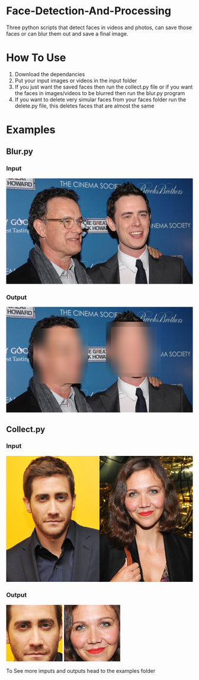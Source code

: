 # Face-Detection-And-Processing
Three python scripts that detect faces in videos and photos, can save those faces or can blur them out and save a final image.
# How To Use
1. Download the dependancies
2. Put your input images or videos in the input folder
3. If you just want the saved faces then run the collect.py file or if you want the faces in images/videos to be blurred then run the blur.py program
4. If you want to delete very simular faces from your faces folder run the delete.py file, this deletes faces that are almost the same

# Examples

## Blur.py
### Input
![](https://github.com/James-Charles-Robinson/Face-Detection-And-Processing/blob/master/example/input/1%20-%20OwPDkI8.jpg?raw=true)
### Output
![](https://github.com/James-Charles-Robinson/Face-Detection-And-Processing/blob/master/example/output/blur/image-5322.png?raw=true)

## Collect.py
### Input
![](https://github.com/James-Charles-Robinson/Face-Detection-And-Processing/blob/master/example/input/18%20-%20jmhXqXq.jpg?raw=true)
### Output
![](https://github.com/James-Charles-Robinson/Face-Detection-And-Processing/blob/master/example/output/faces/face-1769.png?raw=true)
![](https://github.com/James-Charles-Robinson/Face-Detection-And-Processing/blob/master/example/output/faces/face-7372.png?raw=true)

To See more imputs and outputs head to the examples folder
